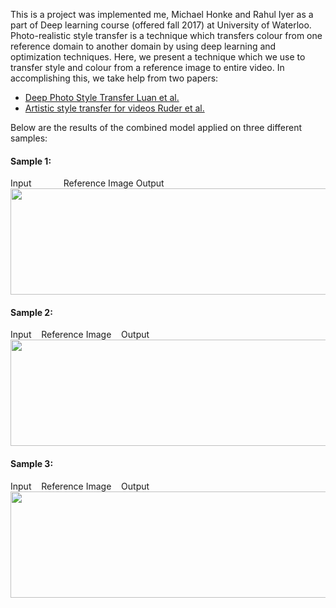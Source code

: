 
This is a project was implemented me, Michael Honke and Rahul Iyer as a part of Deep learning course (offered fall 2017) at University of Waterloo. Photo-realistic style transfer is a technique which transfers colour from one reference domain to another domain by using deep learning and optimization techniques. Here, we present a technique which we use to transfer style and colour from a reference image to entire video. In accomplishing this, we take help from two papers:

* [Deep Photo Style Transfer Luan et al.](https://arxiv.org/abs/1703.07511)
* [Artistic style transfer for videos Ruder et al.](https://arxiv.org/abs/1604.08610)

<!--
![Alt Text](car.gif)
-->
Below are the results of the combined model applied on three different samples:

#### Sample 1:
Input &nbsp; &nbsp; &nbsp; &nbsp; &nbsp; &nbsp; Reference Image                              Output
<img src="car.gif" width="1000" height="170" />

#### Sample 2:
Input &nbsp;&nbsp; Reference Image &nbsp;&nbsp; Output
<img src="paris.gif" width="1000" height="170" />

#### Sample 3:
Input &nbsp;&nbsp; Reference Image &nbsp;&nbsp; Output
<img src="square.gif" width="1000" height="170" />
